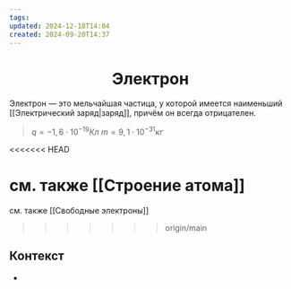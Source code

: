 ```yaml
---
tags: 
updated: 2024-12-18T14:04
created: 2024-09-20T14:37
---
```

<center> <h1> <b> Электрон </b> </h1> </center>

 Электрон — это мельчайшая частица, у которой имеется наименьший [[Электрический заряд|заряд]], причём он всегда отрицателен.

> $q=-1,6\cdot10^{-19} Кл$
> $m=9,1\cdot10^{-31} кг$

<<<<<<< HEAD

см. также [[Строение атома]]
=======
см. также [[Свободные электроны]]
>>>>>>> origin/main
## Контекст
- 

